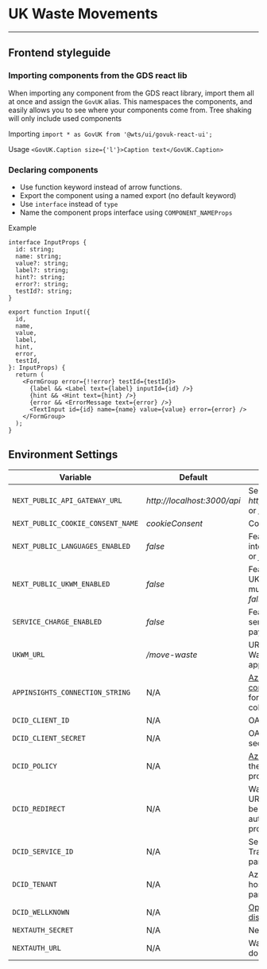 # UK Waste Movements

---

## Frontend styleguide

### Importing components from the GDS react lib

When importing any component from the GDS react library, import them all at once and assign the `GovUK` alias. This namespaces the components, and easily allows you to see where your components come from. Tree shaking will only include used components

Importing
`import * as GovUK from '@wts/ui/govuk-react-ui';`

Usage
`<GovUK.Caption size={'l'}>Caption text</GovUK.Caption>`

### Declaring components

- Use function keyword instead of arrow functions.
- Export the component using a named export (no default keyword)
- Use `interface` instead of `type`
- Name the component props interface using `COMPONENT_NAMEProps`

Example

```
interface InputProps {
  id: string;
  name: string;
  value?: string;
  label?: string;
  hint?: string;
  error?: string;
  testId?: string;
}

export function Input({
  id,
  name,
  value,
  label,
  hint,
  error,
  testId,
}: InputProps) {
  return (
    <FormGroup error={!!error} testId={testId}>
      {label && <Label text={label} inputId={id} />}
      {hint && <Hint text={hint} />}
      {error && <ErrorMessage text={error} />}
      <TextInput id={id} name={name} value={value} error={error} />
    </FormGroup>
  );
}
```

## Environment Settings

| Variable                          | Default                     | Description                                                                                           |
| --------------------------------- | --------------------------- | ----------------------------------------------------------------------------------------------------- |
| `NEXT_PUBLIC_API_GATEWAY_URL`     | _http://localhost:3000/api_ | Server API gateway URL. _http://localhost:3000/api_ or _/api_.                                        |
| `NEXT_PUBLIC_COOKIE_CONSENT_NAME` | _cookieConsent_             | Cookie consent name.                                                                                  |
| `NEXT_PUBLIC_LANGUAGES_ENABLED`   | _false_                     | Feature flag for enabling internationalisation. _true_ or _false_.                                    |
| `NEXT_PUBLIC_UKWM_ENABLED`        | _false_                     | Feature flag for enabling UK Waste Movements multiple upload. _true_ or _false_.                      |
| `SERVICE_CHARGE_ENABLED`          | _false_                     | Feature flag for enabling service charge payments. _true_ or _false_.                                 |
| `UKWM_URL`                        | _/move-waste_               | URL path route for UK Waste Movements application.                                                    |
| `APPINSIGHTS_CONNECTION_STRING`   | N/A                         | [Azure App Insights connection string][1] used for telemetry data collection.                         |
| `DCID_CLIENT_ID`                  | N/A                         | OAuth2 app Client ID.                                                                                 |
| `DCID_CLIENT_SECRET`              | N/A                         | OAuth2 app Client secret.                                                                             |
| `DCID_POLICY`                     | N/A                         | [Azure AD B2C policy][2] of the auth third-party provider.                                            |
| `DCID_REDIRECT`                   | N/A                         | Waste Tracking Service URL where the user will be redirected to after auth with third-party provider. |
| `DCID_SERVICE_ID`                 | N/A                         | Service ID of Waste Tracking in auth third-party provider.                                            |
| `DCID_TENANT`                     | N/A                         | Azure tenant which is hosting the auth third-party provider.                                          |
| `DCID_WELLKNOWN`                  | N/A                         | [OpenID Connect discovery endpoint][3].                                                               |
| `NEXTAUTH_SECRET`                 | N/A                         | Next auth secret.                                                                                     |
| `NEXTAUTH_URL`                    | N/A                         | Waste Tracking Service domain name.                                                                   |

[1]: https://learn.microsoft.com/en-us/azure/azure-monitor/app/sdk-connection-string?tabs=nodejs
[2]: https://learn.microsoft.com/en-us/azure/active-directory-b2c/custom-policy-overview
[3]: https://developers.google.com/identity/openid-connect/openid-connect#discovery
